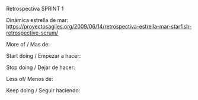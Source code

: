 Retrospectiva SPRINT 1 

Dinámica estrella de mar: https://proyectosagiles.org/2009/06/14/retrospectiva-estrella-mar-starfish-retrospective-scrum/

More of / Mas de:

Start doing / Empezar a hacer:

Stop doing / Dejar de hacer:

Less of/ Menos de:

Keep doing / Seguir haciendo:


